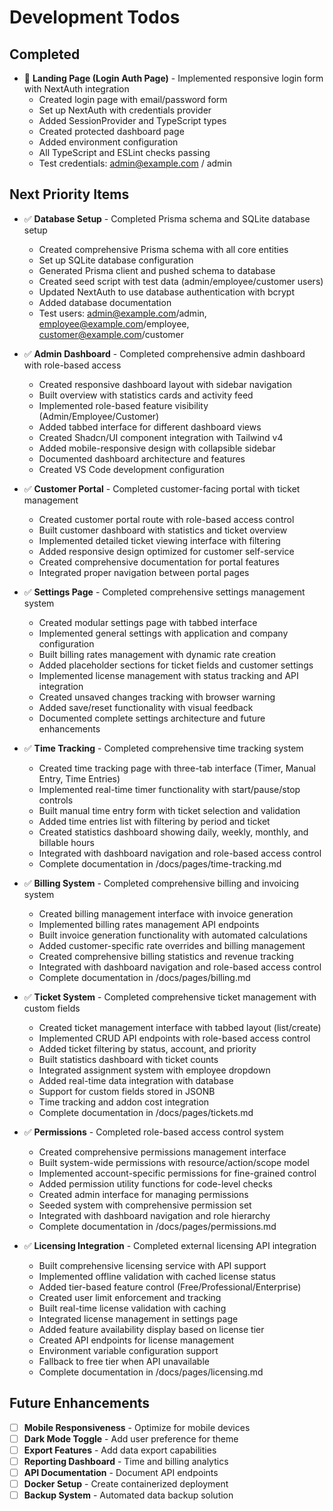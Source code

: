 # Development Todos

## Completed
-  **Landing Page (Login Auth Page)** - Implemented responsive login form with NextAuth integration
  - Created login page with email/password form
  - Set up NextAuth with credentials provider
  - Added SessionProvider and TypeScript types
  - Created protected dashboard page
  - Added environment configuration
  - All TypeScript and ESLint checks passing
  - Test credentials: admin@example.com / admin

## Next Priority Items
- ✅ **Database Setup** - Completed Prisma schema and SQLite database setup
  - Created comprehensive Prisma schema with all core entities
  - Set up SQLite database configuration
  - Generated Prisma client and pushed schema to database
  - Created seed script with test data (admin/employee/customer users)
  - Updated NextAuth to use database authentication with bcrypt
  - Added database documentation
  - Test users: admin@example.com/admin, employee@example.com/employee, customer@example.com/customer
- ✅ **Admin Dashboard** - Completed comprehensive admin dashboard with role-based access
  - Created responsive dashboard layout with sidebar navigation
  - Built overview with statistics cards and activity feed
  - Implemented role-based feature visibility (Admin/Employee/Customer)
  - Added tabbed interface for different dashboard views
  - Created Shadcn/UI component integration with Tailwind v4
  - Added mobile-responsive design with collapsible sidebar
  - Documented dashboard architecture and features
  - Created VS Code development configuration

- ✅ **Customer Portal** - Completed customer-facing portal with ticket management
  - Created customer portal route with role-based access control
  - Built customer dashboard with statistics and ticket overview
  - Implemented detailed ticket viewing interface with filtering
  - Added responsive design optimized for customer self-service
  - Created comprehensive documentation for portal features
  - Integrated proper navigation between portal pages
- ✅ **Settings Page** - Completed comprehensive settings management system
  - Created modular settings page with tabbed interface
  - Implemented general settings with application and company configuration
  - Built billing rates management with dynamic rate creation
  - Added placeholder sections for ticket fields and customer settings
  - Implemented license management with status tracking and API integration
  - Created unsaved changes tracking with browser warning
  - Added save/reset functionality with visual feedback
  - Documented complete settings architecture and future enhancements
- ✅ **Time Tracking** - Completed comprehensive time tracking system
  - Created time tracking page with three-tab interface (Timer, Manual Entry, Time Entries)
  - Implemented real-time timer functionality with start/pause/stop controls
  - Built manual time entry form with ticket selection and validation
  - Added time entries list with filtering by period and ticket
  - Created statistics dashboard showing daily, weekly, monthly, and billable hours
  - Integrated with dashboard navigation and role-based access control
  - Complete documentation in /docs/pages/time-tracking.md
- ✅ **Billing System** - Completed comprehensive billing and invoicing system
  - Created billing management interface with invoice generation
  - Implemented billing rates management API endpoints
  - Built invoice generation functionality with automated calculations
  - Added customer-specific rate overrides and billing management
  - Created comprehensive billing statistics and revenue tracking
  - Integrated with dashboard navigation and role-based access control
  - Complete documentation in /docs/pages/billing.md
- ✅ **Ticket System** - Completed comprehensive ticket management with custom fields
  - Created ticket management interface with tabbed layout (list/create)
  - Implemented CRUD API endpoints with role-based access control
  - Added ticket filtering by status, account, and priority
  - Built statistics dashboard with ticket counts
  - Integrated assignment system with employee dropdown
  - Added real-time data integration with database
  - Support for custom fields stored in JSONB
  - Time tracking and addon cost integration
  - Complete documentation in /docs/pages/tickets.md
- ✅ **Permissions** - Completed role-based access control system
  - Created comprehensive permissions management interface
  - Built system-wide permissions with resource/action/scope model
  - Implemented account-specific permissions for fine-grained control
  - Added permission utility functions for code-level checks
  - Created admin interface for managing permissions
  - Seeded system with comprehensive permission set
  - Integrated with dashboard navigation and role hierarchy
  - Complete documentation in /docs/pages/permissions.md
- ✅ **Licensing Integration** - Completed external licensing API integration
  - Built comprehensive licensing service with API support
  - Implemented offline validation with cached license status
  - Added tier-based feature control (Free/Professional/Enterprise)
  - Created user limit enforcement and tracking
  - Built real-time license validation with caching
  - Integrated license management in settings page
  - Added feature availability display based on license tier
  - Created API endpoints for license management
  - Environment variable configuration support
  - Fallback to free tier when API unavailable
  - Complete documentation in /docs/pages/licensing.md

## Future Enhancements
- [ ] **Mobile Responsiveness** - Optimize for mobile devices
- [ ] **Dark Mode Toggle** - Add user preference for theme
- [ ] **Export Features** - Add data export capabilities
- [ ] **Reporting Dashboard** - Time and billing analytics
- [ ] **API Documentation** - Document API endpoints
- [ ] **Docker Setup** - Create containerized deployment
- [ ] **Backup System** - Automated data backup solution